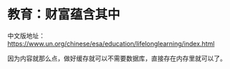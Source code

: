 # 教育：财富蕴含其中
中文版地址：https://www.un.org/chinese/esa/education/lifelonglearning/index.html    

因为内容就那么点，做好缓存就可以不需要数据库，直接存在内存里就可以了。  